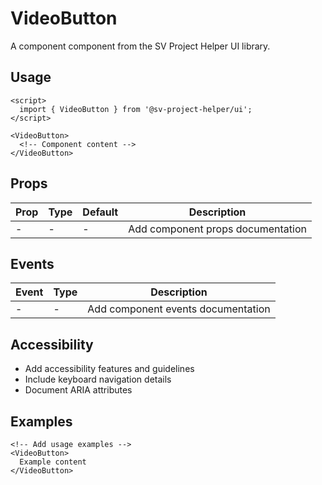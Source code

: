 # VideoButton

A component component from the SV Project Helper UI library.

## Usage

```svelte
<script>
  import { VideoButton } from '@sv-project-helper/ui';
</script>

<VideoButton>
  <!-- Component content -->
</VideoButton>
```

## Props

| Prop | Type | Default | Description |
|------|------|---------|-------------|
| - | - | - | Add component props documentation |

## Events

| Event | Type | Description |
|-------|------|-------------|
| - | - | Add component events documentation |

## Accessibility

- Add accessibility features and guidelines
- Include keyboard navigation details
- Document ARIA attributes

## Examples

```svelte
<!-- Add usage examples -->
<VideoButton>
  Example content
</VideoButton>
```